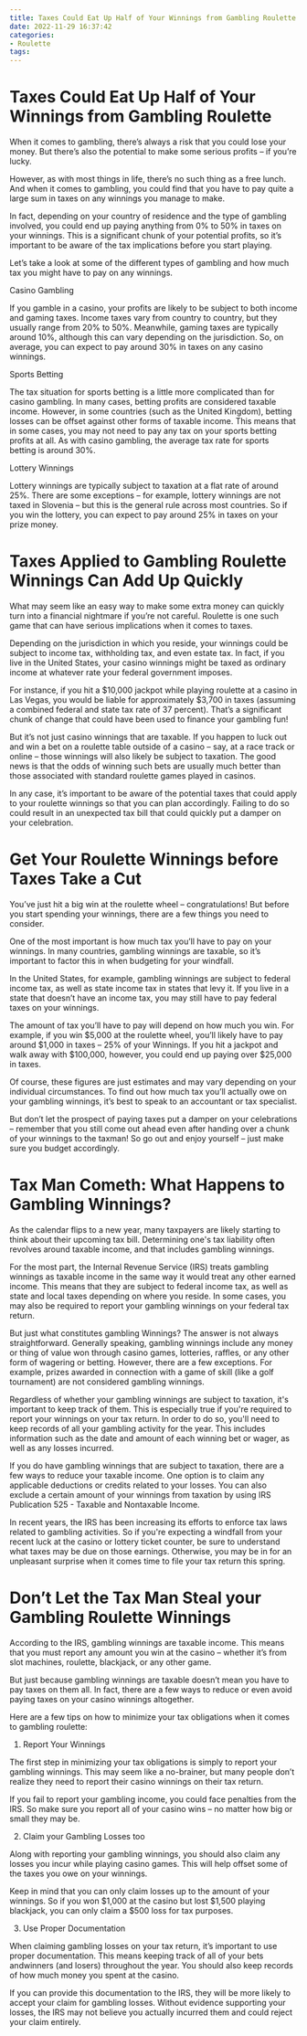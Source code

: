 ```yaml
---
title: Taxes Could Eat Up Half of Your Winnings from Gambling Roulette
date: 2022-11-29 16:37:42
categories:
- Roulette
tags:
---
```



#  Taxes Could Eat Up Half of Your Winnings from Gambling Roulette

When it comes to gambling, there’s always a risk that you could lose your money. But there’s also the potential to make some serious profits – if you’re lucky.

However, as with most things in life, there’s no such thing as a free lunch. And when it comes to gambling, you could find that you have to pay quite a large sum in taxes on any winnings you manage to make.

In fact, depending on your country of residence and the type of gambling involved, you could end up paying anything from 0% to 50% in taxes on your winnings. This is a significant chunk of your potential profits, so it’s important to be aware of the tax implications before you start playing.

Let’s take a look at some of the different types of gambling and how much tax you might have to pay on any winnings.

Casino Gambling

If you gamble in a casino, your profits are likely to be subject to both income and gaming taxes. Income taxes vary from country to country, but they usually range from 20% to 50%. Meanwhile, gaming taxes are typically around 10%, although this can vary depending on the jurisdiction. So, on average, you can expect to pay around 30% in taxes on any casino winnings.

Sports Betting

The tax situation for sports betting is a little more complicated than for casino gambling. In many cases, betting profits are considered taxable income. However, in some countries (such as the United Kingdom), betting losses can be offset against other forms of taxable income. This means that in some cases, you may not need to pay any tax on your sports betting profits at all. As with casino gambling, the average tax rate for sports betting is around 30%.

Lottery Winnings

Lottery winnings are typically subject to taxation at a flat rate of around 25%. There are some exceptions – for example, lottery winnings are not taxed in Slovenia – but this is the general rule across most countries. So if you win the lottery, you can expect to pay around 25% in taxes on your prize money.

#  Taxes Applied to Gambling Roulette Winnings Can Add Up Quickly

What may seem like an easy way to make some extra money can quickly turn into a financial nightmare if you’re not careful. Roulette is one such game that can have serious implications when it comes to taxes.

Depending on the jurisdiction in which you reside, your winnings could be subject to income tax, withholding tax, and even estate tax. In fact, if you live in the United States, your casino winnings might be taxed as ordinary income at whatever rate your federal government imposes.

For instance, if you hit a $10,000 jackpot while playing roulette at a casino in Las Vegas, you would be liable for approximately $3,700 in taxes (assuming a combined federal and state tax rate of 37 percent). That’s a significant chunk of change that could have been used to finance your gambling fun!

But it’s not just casino winnings that are taxable. If you happen to luck out and win a bet on a roulette table outside of a casino – say, at a race track or online – those winnings will also likely be subject to taxation. The good news is that the odds of winning such bets are usually much better than those associated with standard roulette games played in casinos.

In any case, it’s important to be aware of the potential taxes that could apply to your roulette winnings so that you can plan accordingly. Failing to do so could result in an unexpected tax bill that could quickly put a damper on your celebration.

#  Get Your Roulette Winnings before Taxes Take a Cut

You’ve just hit a big win at the roulette wheel – congratulations! But before you start spending your winnings, there are a few things you need to consider.

One of the most important is how much tax you’ll have to pay on your winnings. In many countries, gambling winnings are taxable, so it’s important to factor this in when budgeting for your windfall.

In the United States, for example, gambling winnings are subject to federal income tax, as well as state income tax in states that levy it. If you live in a state that doesn’t have an income tax, you may still have to pay federal taxes on your winnings.

The amount of tax you’ll have to pay will depend on how much you win. For example, if you win $5,000 at the roulette wheel, you’ll likely have to pay around $1,000 in taxes – 25% of your Winnings. If you hit a jackpot and walk away with $100,000, however, you could end up paying over $25,000 in taxes.

Of course, these figures are just estimates and may vary depending on your individual circumstances. To find out how much tax you’ll actually owe on your gambling winnings, it’s best to speak to an accountant or tax specialist.

But don’t let the prospect of paying taxes put a damper on your celebrations – remember that you still come out ahead even after handing over a chunk of your winnings to the taxman! So go out and enjoy yourself – just make sure you budget accordingly.

#  Tax Man Cometh: What Happens to Gambling Winnings?

As the calendar flips to a new year, many taxpayers are likely starting to think about their upcoming tax bill. Determining one's tax liability often revolves around taxable income, and that includes gambling winnings.

For the most part, the Internal Revenue Service (IRS) treats gambling winnings as taxable income in the same way it would treat any other earned income. This means that they are subject to federal income tax, as well as state and local taxes depending on where you reside. In some cases, you may also be required to report your gambling winnings on your federal tax return.

But just what constitutes gambling Winnings? The answer is not always straightforward. Generally speaking, gambling winnings include any money or thing of value won through casino games, lotteries, raffles, or any other form of wagering or betting. However, there are a few exceptions. For example, prizes awarded in connection with a game of skill (like a golf tournament) are not considered gambling winnings.

Regardless of whether your gambling winnings are subject to taxation, it's important to keep track of them. This is especially true if you're required to report your winnings on your tax return. In order to do so, you'll need to keep records of all your gambling activity for the year. This includes information such as the date and amount of each winning bet or wager, as well as any losses incurred.

If you do have gambling winnings that are subject to taxation, there are a few ways to reduce your taxable income. One option is to claim any applicable deductions or credits related to your losses. You can also exclude a certain amount of your winnings from taxation by using IRS Publication 525 - Taxable and Nontaxable Income.

In recent years, the IRS has been increasing its efforts to enforce tax laws related to gambling activities. So if you're expecting a windfall from your recent luck at the casino or lottery ticket counter, be sure to understand what taxes may be due on those earnings. Otherwise, you may be in for an unpleasant surprise when it comes time to file your tax return this spring.

#  Don’t Let the Tax Man Steal your Gambling Roulette Winnings

According to the IRS, gambling winnings are taxable income. This means that you must report any amount you win at the casino – whether it’s from slot machines, roulette, blackjack, or any other game.

But just because gambling winnings are taxable doesn’t mean you have to pay taxes on them all. In fact, there are a few ways to reduce or even avoid paying taxes on your casino winnings altogether.

Here are a few tips on how to minimize your tax obligations when it comes to gambling roulette:

1. Report Your Winnings

The first step in minimizing your tax obligations is simply to report your gambling winnings. This may seem like a no-brainer, but many people don’t realize they need to report their casino winnings on their tax return.

If you fail to report your gambling income, you could face penalties from the IRS. So make sure you report all of your casino wins – no matter how big or small they may be.

2. Claim your Gambling Losses too

Along with reporting your gambling winnings, you should also claim any losses you incur while playing casino games. This will help offset some of the taxes you owe on your winnings.

Keep in mind that you can only claim losses up to the amount of your winnings. So if you won $1,000 at the casino but lost $1,500 playing blackjack, you can only claim a $500 loss for tax purposes.

3. Use Proper Documentation

When claiming gambling losses on your tax return, it’s important to use proper documentation. This means keeping track of all of your bets andwinners (and losers) throughout the year. You should also keep records of how much money you spent at the casino.

If you can provide this documentation to the IRS, they will be more likely to accept your claim for gambling losses. Without evidence supporting your losses, the IRS may not believe you actually incurred them and could reject your claim entirely.